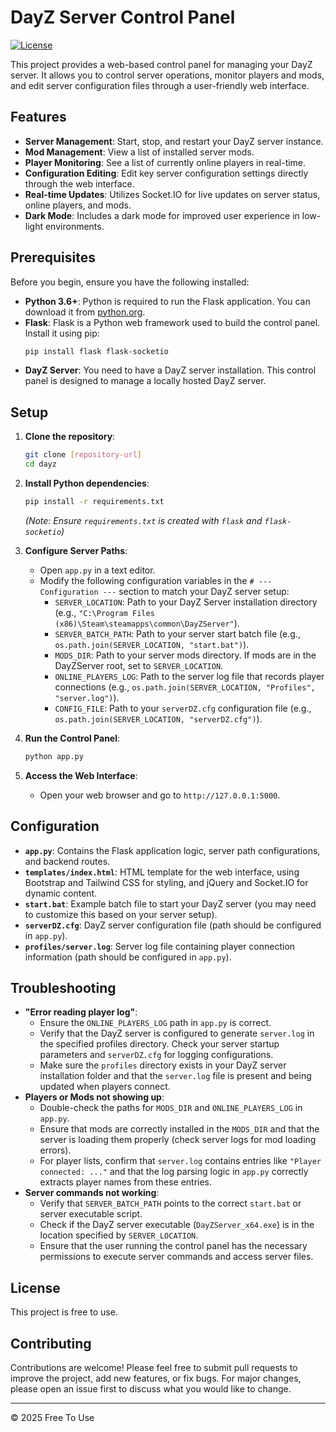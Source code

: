 # DayZ Server Control Panel

[![License](https://img.shields.io/badge/License-Free_to_use-green.svg)](https://opensource.org/licenses/Free-to-use)

This project provides a web-based control panel for managing your DayZ server. It allows you to control server operations, monitor players and mods, and edit server configuration files through a user-friendly web interface.

## Features

- **Server Management**: Start, stop, and restart your DayZ server instance.
- **Mod Management**: View a list of installed server mods.
- **Player Monitoring**: See a list of currently online players in real-time.
- **Configuration Editing**: Edit key server configuration settings directly through the web interface.
- **Real-time Updates**: Utilizes Socket.IO for live updates on server status, online players, and mods.
- **Dark Mode**: Includes a dark mode for improved user experience in low-light environments.

## Prerequisites

Before you begin, ensure you have the following installed:

- **Python 3.6+**: Python is required to run the Flask application. You can download it from [python.org](https://www.python.org/downloads/).
- **Flask**: Flask is a Python web framework used to build the control panel. Install it using pip:
  ```bash
  pip install flask flask-socketio
  ```
- **DayZ Server**: You need to have a DayZ server installation. This control panel is designed to manage a locally hosted DayZ server.

## Setup

1. **Clone the repository**:
   ```bash
   git clone [repository-url]
   cd dayz
   ```

2. **Install Python dependencies**:
   ```bash
   pip install -r requirements.txt
   ```
   *(Note: Ensure `requirements.txt` is created with `flask` and `flask-socketio`)*

3. **Configure Server Paths**:
   - Open `app.py` in a text editor.
   - Modify the following configuration variables in the `# --- Configuration ---` section to match your DayZ server setup:
     - `SERVER_LOCATION`: Path to your DayZ Server installation directory (e.g., `"C:\Program Files (x86)\Steam\steamapps\common\DayZServer"`).
     - `SERVER_BATCH_PATH`: Path to your server start batch file (e.g., `os.path.join(SERVER_LOCATION, "start.bat")`).
     - `MODS_DIR`: Path to your server mods directory. If mods are in the DayZServer root, set to `SERVER_LOCATION`.
     - `ONLINE_PLAYERS_LOG`: Path to the server log file that records player connections (e.g., `os.path.join(SERVER_LOCATION, "Profiles", "server.log")`).
     - `CONFIG_FILE`: Path to your `serverDZ.cfg` configuration file (e.g., `os.path.join(SERVER_LOCATION, "serverDZ.cfg")`).

4. **Run the Control Panel**:
   ```bash
   python app.py
   ```

5. **Access the Web Interface**:
   - Open your web browser and go to `http://127.0.0.1:5000`.

## Configuration

- **`app.py`**: Contains the Flask application logic, server path configurations, and backend routes.
- **`templates/index.html`**:  HTML template for the web interface, using Bootstrap and Tailwind CSS for styling, and jQuery and Socket.IO for dynamic content.
- **`start.bat`**: Example batch file to start your DayZ server (you may need to customize this based on your server setup).
- **`serverDZ.cfg`**: DayZ server configuration file (path should be configured in `app.py`).
- **`profiles/server.log`**: Server log file containing player connection information (path should be configured in `app.py`).

## Troubleshooting

- **"Error reading player log"**:
  - Ensure the `ONLINE_PLAYERS_LOG` path in `app.py` is correct.
  - Verify that the DayZ server is configured to generate `server.log` in the specified profiles directory. Check your server startup parameters and `serverDZ.cfg` for logging configurations.
  - Make sure the `profiles` directory exists in your DayZ server installation folder and that the `server.log` file is present and being updated when players connect.
- **Players or Mods not showing up**:
  - Double-check the paths for `MODS_DIR` and `ONLINE_PLAYERS_LOG` in `app.py`.
  - Ensure that mods are correctly installed in the `MODS_DIR` and that the server is loading them properly (check server logs for mod loading errors).
  - For player lists, confirm that `server.log` contains entries like `"Player connected: ..."` and that the log parsing logic in `app.py` correctly extracts player names from these entries.
- **Server commands not working**:
  - Verify that `SERVER_BATCH_PATH` points to the correct `start.bat` or server executable script.
  - Check if the DayZ server executable (`DayZServer_x64.exe`) is in the location specified by `SERVER_LOCATION`.
  - Ensure that the user running the control panel has the necessary permissions to execute server commands and access server files.

## License

This project is free to use.

## Contributing

Contributions are welcome! Please feel free to submit pull requests to improve the project, add new features, or fix bugs. For major changes, please open an issue first to discuss what you would like to change.

---

&copy; 2025 Free To Use
